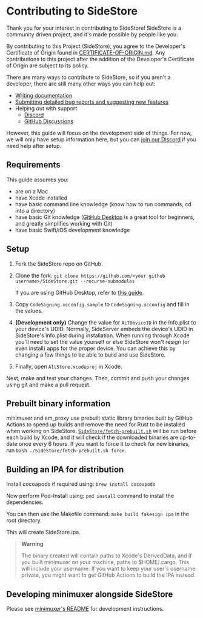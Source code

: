 # Contributing to SideStore

Thank you for your interest in contributing to SideStore! SideStore is a community driven project, and it's made possible by people like you.

By contributing to this Project (SideStore), you agree to the Developer's Certificate of Origin found in [CERTIFICATE-OF-ORIGIN.md](CERTIFICATE-OF-ORIGIN.md). Any contributions to this project after the addition of the Developer's Certificate of Origin are subject to its policy.

There are many ways to contribute to SideStore, so if you aren't a developer, there are still many other ways you can help out:

-   [Writing documentation](https://github.com/SideStore/SideStore-Docs)
-   [Submitting detailed bug reports and suggesting new features](https://github.com/SideStore/SideStore/issues/new/choose)
-   Helping out with support
    -   [Discord](https://discord.gg/sidestore-949183273383395328)
    -   [GitHub Discussions](https://github.com/SideStore/SideStore/discussions)

However, this guide will focus on the development side of things. For now, we will only have setup information here, but you can [join our Discord](https://discord.gg/RgpFBX3Q3k) if you need help
after setup.

## Requirements

This guide assumes you:

-   are on a Mac
-   have Xcode installed
-   have basic command line knowledge (know how to run commands, cd into a directory)
-   have basic Git knowledge ([GitHub Desktop](https://desktop.github.com) is a great tool for beginners, and greatly simplifies working with Git)
-   have basic Swift/iOS development knowledge

## Setup

1. Fork the SideStore repo on GitHub.
2. Clone the fork: `git clone https://github.com/<your github username>/SideStore.git --recurse-submodules`

    If you are using GitHub Desktop, refer to
    [this guide](https://docs.github.com/en/desktop/contributing-and-collaborating-using-github-desktop/adding-and-cloning-repositories/cloning-and-forking-repositories-from-github-desktop).

3. Copy `CodeSigning.xcconfig.sample` to `CodeSigning.xcconfig` and fill in the values.
4. **(Development only)** Change the value for `ALTDeviceID` in the Info.plist to your device's UDID. Normally, SideServer embeds the device's UDID in SideStore's Info.plist during installation. When
   running through Xcode you'll need to set the value yourself or else SideStore won't resign (or even install) apps for the proper device. You can achieve this by changing a few things to be able to
   build and use SideStore.
5. Finally, open `AltStore.xcodeproj` in Xcode.

Next, make and test your changes. Then, commit and push your changes using git and make a pull request.

## Prebuilt binary information

minimuxer and em_proxy use prebuilt static library binaries built by GitHub Actions to speed up builds and remove the need for Rust to be installed when working on SideStore.
[`SideStore/fetch-prebuilt.sh`](./SideStore/fetch-prebuilt.sh) will be run before each build by Xcode, and it will check if the downloaded binaries are up-to-date once every 6 hours. If you want
to force it to check for new binaries, run `bash ./SideStore/fetch-prebuilt.sh force`.

## Building an IPA for distribution

Install cocoapods if required using: `brew install cocoapods`

Now perform Pod-Install using: `pod install` command to install the dependencies.

You can then use the Makefile command: `make build fakesign ipa` in the root directory.

This will create SideStore.ipa.

> **Warning**
>
> The binary created will contain paths to Xcode's DerivedData, and if you built minimuxer on your machine, paths to $HOME/.cargo. This will include your username. If you want to keep your user's
> username private, you might want to get GitHub Actions to build the IPA instead.

## Developing minimuxer alongside SideStore

Please see [minimuxer's README](https://github.com/SideStore/minimuxer) for development instructions.
